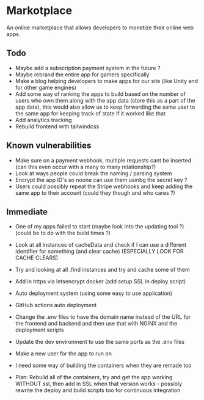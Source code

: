 # Markotplace

An online marketplace that allows developers to monetize their online web apps.

## Todo

-   Maybe add a subscription payment system in the future ?
-   Maybe rebrand the entire app for gamers specifically
-   Make a blog helping developers to make apps for our site (like Unity and for other game engines)
-   Add some way of ranking the apps to build based on the number of users who own them along with the app data (store this as a part of the app data), this would also allow us to keep forwarding the same user to the same app for keeping track of state if it worked like that
-   Add analytics tracking
-   Rebuild frontend with tailwindcss

## Known vulnerabilities

-   Make sure on a payment webhook, multiple requests cant be inserted (can this even occur with a many to many relationship?)
-   Look at ways people could break the naming / parsing system
-   Encrypt the app ID's so noone can use them usinbg the secret key ?
-   Users could possibly repeat the Stripe webhooks and keep adding the same app to their account (could they though and who cares ?)

## Immediate

-   One of my apps failed to start (maybe look into the updating tool ?) (could be to do with the build times ?)
-   Look at all instances of cacheData and check if I can use a different identifier for something (and clear cache) (ESPECIALLY LOOK FOR CACHE CLEARS)
-   Try and looking at all .find instances and try and cache some of them
-   Add in https via letsencrypt docker (add setup SSL in deploy script)
-   Auto deployment system (using some easy to use application)
-   GitHub actions auto deployment

-   Change the .env files to have the domain name instead of the URL for the frontend and backend and then use that with NGINX and the deployment scripts
-   Update the dev environment to use the same ports as the .env files
-   Make a new user for the app to run on

-   I need some way of building the containers when they are remade too

-   Plan: Rebuild all of the containers, try and get the app working WITHOUT ssl, then add in SSL when that version works - possibly rewrite the deploy and build scripts too for continuous integration
